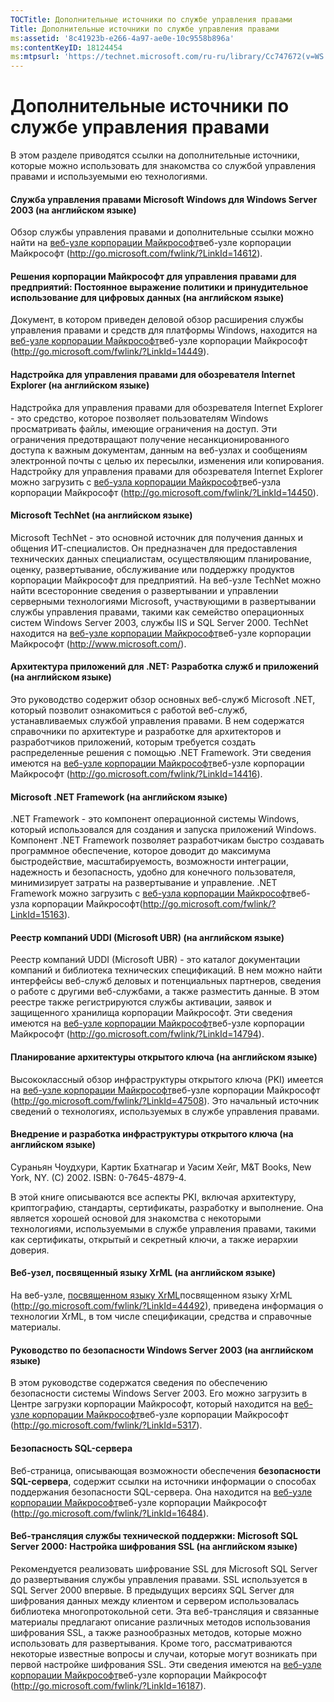 ```yaml
---
TOCTitle: Дополнительные источники по службе управления правами
Title: Дополнительные источники по службе управления правами
ms:assetid: '8c41923b-e266-4a97-ae0e-10c9558b896a'
ms:contentKeyID: 18124454
ms:mtpsurl: 'https://technet.microsoft.com/ru-ru/library/Cc747672(v=WS.10)'
---
```


Дополнительные источники по службе управления правами
=====================================================

В этом разделе приводятся ссылки на дополнительные источники, которые можно использовать для знакомства со службой управления правами и используемыми ею технологиями.

#### Служба управления правами Microsoft Windows для Windows Server 2003 (на английском языке)

Обзор службы управления правами и дополнительные ссылки можно найти на [веб-узле корпорации Майкрософт](http://go.microsoft.com/fwlink/?linkid=14612)веб-узле корпорации Майкрософт (http://go.microsoft.com/fwlink/?LinkId=14612).

#### Решения корпорации Майкрософт для управления правами для предприятий: Постоянное выражение политики и принудительное использование для цифровых данных (на английском языке)

Документ, в котором приведен деловой обзор расширения службы управления правами и средств для платформы Windows, находится на [веб-узле корпорации Майкрософт](http://go.microsoft.com/fwlink/?linkid=14449)веб-узле корпорации Майкрософт (http://go.microsoft.com/fwlink/?LinkId=14449).

#### Надстройка для управления правами для обозревателя Internet Explorer (на английском языке)

Надстройка для управления правами для обозревателя Internet Explorer - это средство, которое позволяет пользователям Windows просматривать файлы, имеющие ограничения на доступ. Эти ограничения предотвращают получение несанкционированного доступа к важным документам, данным на веб-узлах и сообщениям электронной почты с целью их пересылки, изменения или копирования. Надстройку для управления правами для обозревателя Internet Explorer можно загрузить с [веб-узла корпорации Майкрософт](http://go.microsoft.com/fwlink/?linkid=14450)веб-узла корпорации Майкрософт (http://go.microsoft.com/fwlink/?LinkId=14450).

#### Microsoft TechNet (на английском языке)

Microsoft TechNet - это основной источник для получения данных и общения ИТ-специалистов. Он предназначен для предоставления технических данных специалистам, осуществляющим планирование, оценку, развертывание, обслуживание или поддержку продуктов корпорации Майкрософт для предприятий. На веб-узле TechNet можно найти всесторонние сведения о развертывании и управлении серверными технологиями Microsoft, участвующими в развертывании службы управления правами, такими как семейство операционных систем Windows Server 2003, службы IIS и SQL Server 2000. TechNet находится на [веб-узле корпорации Майкрософт](http://go.microsoft.com/fwlink/?linkid=16190)веб-узле корпорации Майкрософт (http://www.microsoft.com/).

#### Архитектура приложений для .NET: Разработка служб и приложений (на английском языке)

Это руководство содержит обзор основных веб-служб Microsoft .NET, который позволит ознакомиться с работой веб-служб, устанавливаемых службой управления правами. В нем содержатся справочники по архитектуре и разработке для архитекторов и разработчиков приложений, которым требуется создать распределенные решения с помощью .NET Framework. Эти сведения имеются на [веб-узле корпорации Майкрософт](http://go.microsoft.com/fwlink/?linkid=14416)веб-узле корпорации Майкрософт (http://go.microsoft.com/fwlink/?LinkId=14416).

#### Microsoft .NET Framework (на английском языке)

.NET Framework - это компонент операционной системы Windows, который использовался для создания и запуска приложений Windows. Компонент .NET Framework позволяет разработчикам быстро создавать программное обеспечение, которое доводит до максимума быстродействие, масштабируемость, возможности интеграции, надежность и безопасность, удобно для конечного пользователя, минимизирует затраты на развертывание и управление. .NET Framework можно загрузить с [веб-узла корпорации Майкрософт](http://go.microsoft.com/fwlink/?linkid=15163)веб-узла корпорации Майкрософт(http://go.microsoft.com/fwlink/?LinkId=15163).

#### Реестр компаний UDDI (Microsoft UBR) (на английском языке)

Реестр компаний UDDI (Microsoft UBR) - это каталог документации компаний и библиотека технических спецификаций. В нем можно найти интерфейсы веб-служб деловых и потенциальных партнеров, сведения о работе с другими веб-службами, а также разместить данные. В этом реестре также регистрируются службы активации, заявок и защищенного хранилища корпорации Майкрософт. Эти сведения имеются на [веб-узле корпорации Майкрософт](http://go.microsoft.com/fwlink/?linkid=14794)веб-узле корпорации Майкрософт (http://go.microsoft.com/fwlink/?LinkId=14794).

#### Планирование архитектуры открытого ключа (на английском языке)

Высококлассный обзор инфраструктуры открытого ключа (PKI) имеется на [веб-узле корпорации Майкрософт](http://go.microsoft.com/fwlink/?linkid=47508)веб-узле корпорации Майкрософт (http://go.microsoft.com/fwlink/?LinkId=47508). Это начальный источник сведений о технологиях, используемых в службе управления правами.

#### Внедрение и разработка инфраструктуры открытого ключа (на английском языке)

Сураньян Чоудхури, Картик Бхатнагар и Уасим Хейг, M&T Books, New York, NY. (C) 2002. ISBN: 0-7645-4879-4.

В этой книге описываются все аспекты PKI, включая архитектуру, криптографию, стандарты, сертификаты, разработку и выполнение. Она является хорошей основой для знакомства с некоторыми технологиями, используемыми в службе управления правами, такими как сертификаты, открытый и секретный ключи, а также иерархии доверия.

#### Веб-узел, посвященный языку XrML (на английском языке)

На веб-узле, [посвященном языку XrML](http://go.microsoft.com/fwlink/?linkid=44492)посвященном языку XrML (http://go.microsoft.com/fwlink/?LinkId=44492), приведена информация о технологии XrML, в том числе спецификации, средства и справочные материалы.

#### Руководство по безопасности Windows Server 2003 (на английском языке)

В этом руководстве содержатся сведения по обеспечению безопасности системы Windows Server 2003. Его можно загрузить в Центре загрузки корпорации Майкрософт, который находится на [веб-узле корпорации Майкрософт](http://go.microsoft.com/fwlink/?linkid=5317)веб-узле корпорации Майкрософт (http://go.microsoft.com/fwlink/?LinkId=5317).

#### Безопасность SQL-сервера

Веб-страница, описывающая возможности обеспечения **безопасности SQL-сервера**, содержит ссылки на источники информации о способах поддержания безопасности SQL-сервера. Она находится на [веб-узле корпорации Майкрософт](http://go.microsoft.com/fwlink/?linkid=16484)веб-узле корпорации Майкрософт (http://go.microsoft.com/fwlink/?LinkId=16484).

#### Веб-трансляция службы технической поддержки: Microsoft SQL Server 2000: Настройка шифрования SSL (на английском языке)

Рекомендуется реализовать шифрование SSL для Microsoft SQL Server до развертывания службы управления правами. SSL используется в SQL Server 2000 впервые. В предыдущих версиях SQL Server для шифрования данных между клиентом и сервером использовалась библиотека многопротокольной сети. Эта веб-трансляция и связанные материалы предлагают описание различных методов использования шифрования SSL, а также разнообразных методов, которые можно использовать для развертывания. Кроме того, рассматриваются некоторые известные вопросы и случаи, которые могут возникать при первой настройке шифрования SSL. Эти сведения имеются на [веб-узле корпорации Майкрософт](http://go.microsoft.com/fwlink/?linkid=16187)веб-узле корпорации Майкрософт (http://go.microsoft.com/fwlink/?LinkId=16187).
